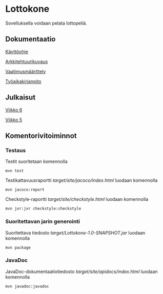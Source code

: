 # Lottokone

Sovelluksella voidaan pelata lottopeliä.

## Dokumentaatio

[Käyttöohje](dokumentaatio/kayttoohje.md)

[Arkkitehtuurikuvaus](dokumentaatio/arkkitehtuuri.md)

[Vaatimusmäärittely](dokumentaatio/vaatimusmaarittely.md)

[Työaikakirjanpito](dokumentaatio/tyoaikakirjanpito.md)

## Julkaisut

[Viikko 6](https://github.com/kukaan/ot-harjoitustyo/releases/tag/viikko6)

[Viikko 5](https://github.com/kukaan/ot-harjoitustyo/releases/tag/viikko5)

## Komentorivitoiminnot

### Testaus
Testit suoritetaan komennolla
```
mvn test
```

Testikattavuusraportti _target/site/jacoco/index.html_ luodaan komennolla
```
mvn jacoco:report
```

Checkstyle-raportti _target/site/checkstyle.html_ luodaan komennolla
```
mvn jxr:jxr checkstyle:checkstyle
```

### Suoritettavan jarin generointi

Suoritettava tiedosto _target/Lottokone-1.0-SNAPSHOT.jar_ luodaan komennolla
```
mvn package
```

### JavaDoc

JavaDoc-dokumentaatiotiedosto _target/site/apidocs/index.html_ luodaan komennolla
```
mvn javadoc:javadoc
```
